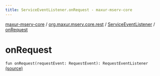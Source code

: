 ```yaml
---
title: ServiceEventListener.onRequest - maxur-mserv-core
---
```


[maxur-mserv-core](../../index.html) / [org.maxur.mserv.core.rest](../index.html) / [ServiceEventListener](index.html) / [onRequest](.)

# onRequest

`fun onRequest(requestEvent: RequestEvent): RequestEventListener` [(source)](https://github.com/myunusov/maxur-mserv/tree/master/maxur-mserv-core/src/main/kotlin/org/maxur/mserv/core/rest/ServiceEventListener.kt#L41)